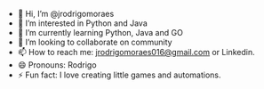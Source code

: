 - 👋 Hi, I’m @jrodrigomoraes
- 👀 I’m interested in Python and Java
- 🌱 I’m currently learning Python, Java and GO
- 💞️ I’m looking to collaborate on community
- 📫 How to reach me: jrodrigomoraes016@gmail.com or Linkedin.
- 😄 Pronouns: Rodrigo
- ⚡ Fun fact: I love creating little games and automations. 

<!---
jrodrigomoraes/jrodrigomoraes is a ✨ special ✨ repository because its `README.md` (this file) appears on your GitHub profile.
You can click the Preview link to take a look at your changes.
--->
